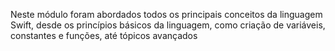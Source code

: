 Neste módulo foram abordados todos os principais conceitos da linguagem Swift, desde os princípios básicos da linguagem, como criação de variáveis, constantes e funções, até tópicos avançados
